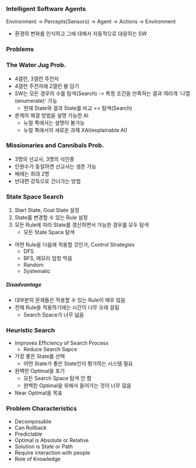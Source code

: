 ### Intelligent Software Agents

Environment -> Percepts(Sensors) -> Agent -> Actions -> Environment

- 환경의 변화를 인식하고 그에 대해서 자동적으로 대응하는 SW

### Problems

### The Water Jug Prob.

- 4갤런, 3갤런 주전자
- 4갤런 주전자에 2갤런 물 담기
- SW는 모든 경우의 수를 탐색(Search) -> 특정 조건을 만족하는 결과 여러개 '나열(enumerate)' 가능
  - 현재 State와 결과 State를 비교 => 탐색(Search)
- 문제의 해결 방법을 설명 가능한 AI
  - 뉴럴 쪽에서는 설명이 불가능
  - 뉴럴 쪽에서의 새로운 과제 XAI(explainable AI)

### Missionaries and Cannibals Prob.

- 3명의 선교사, 3명의 식인종
- 인원수가 동일하면 선교사는 생존 가능
- 배에는 최대 2명
- 반대편 강둑으로 건너가는 방법

### State Space Search

1. Start State, Goal State 설정
2. State를 변경할 수 있는 Rule 설정
3. 모든 Rule에 따라 State를 갱신하면서 가능한 경우를 모두 탐색
   - 모든 State Space 탐색

- 어떤 Rule을 다음에 적용할 것인가, Control Strategies
  - DFS
  - BFS, 메모리 엄청 먹음
  - Random
  - Systematic

##### Disadvantage

- 대부분의 문제들은 적용할 수 있는 Rule이 매우 많음
- 전체 Rule을 적용하기에는 시간이 너무 오래 걸림
  - Search Space가 너무 넓음

### Heuristic Search

- Improves Efficiency of Search Process
  - Reduce Search Sapce
- 가장 좋은 State를 선택
  - 어떤 State가 좋은 State인지 평가하는 시스템 필요
- 완벽한 Optimal을 포기
  - 모든 Search Space 탐색 안 함
  - 완벽한 Optimal을 위해서 들어가는 것이 너무 많음
- Near Optimal을 목표

### Problem Characteristics

- Decomposable
- Can Rollback
- Predictable
- Optimal is Absolute or Relative
- Solution is State or Path
- Require interaction with people
- Role of Knowledge
